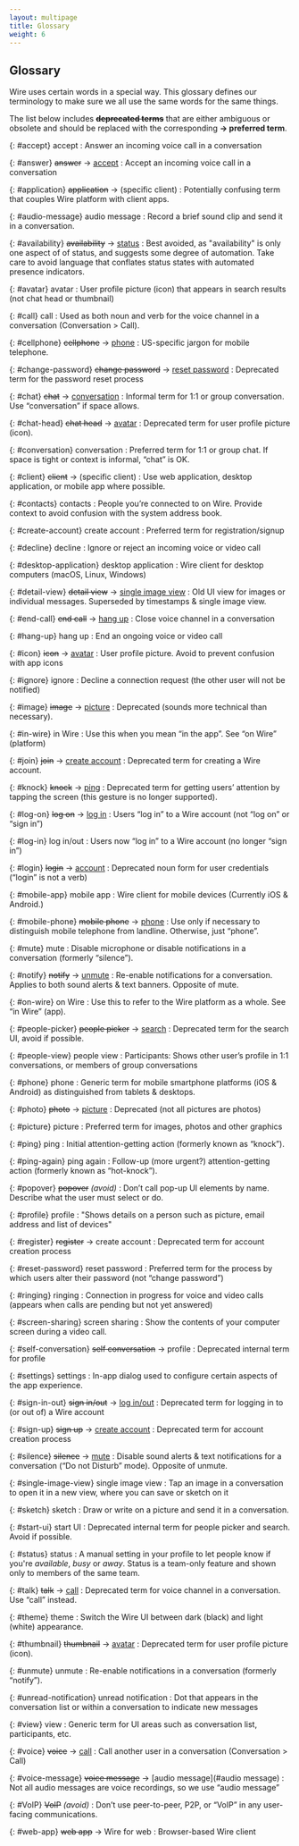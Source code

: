 ```yaml
---
layout: multipage
title: Glossary
weight: 6
---
```


## Glossary

Wire uses certain words in a special way. This glossary defines our terminology to make sure we all use the same words for the same things.

The list below includes ~~**deprecated terms**~~ that are either ambiguous or obsolete and should be replaced with the corresponding **→ preferred term**.

{: #accept} accept
: Answer an incoming voice call in a conversation

{: #answer} ~~answer~~ → [accept](#accept)
: Accept an incoming voice call in a conversation

{: #application} ~~application~~ → (specific client)
: Potentially confusing term that couples Wire platform with client apps.

{: #audio-message} audio message
: Record a brief sound clip and send it in a conversation.

{: #availability} ~~availability~~ → [status](#status)
: Best avoided, as "availability" is only one aspect of of status, and suggests some degree of automation. Take care to avoid language that conflates status states with automated presence indicators.

{: #avatar} avatar
: User profile picture (icon) that appears in search results (not chat head or thumbnail)

{: #call} call
: Used as both noun and verb for the voice channel in a conversation (Conversation > Call).

{: #cellphone} ~~cellphone~~ → [phone](#phone)
: US-specific jargon for mobile telephone.

{: #change-password} ~~change password~~ → [reset password](#reset-password)
: Deprecated term for the password reset process

{: #chat} ~~chat~~ → [conversation](#conversation)
: Informal term for 1:1 or group conversation. Use “conversation” if space allows.

{: #chat-head} ~~chat head~~ → [avatar](#avatar)
: Deprecated term for user profile picture (icon).

{: #conversation} conversation
: Preferred term for 1:1 or group chat. If space is tight or context is informal, “chat” is OK.

{: #client} ~~client~~ → (specific client)
: Use web application, desktop application, or mobile app where possible.

{: #contacts} contacts
: People you’re connected to on Wire. Provide context to avoid confusion with the system address book.

{: #create-account} create account
: Preferred term for registration/signup

{: #decline} decline
: Ignore or reject an incoming voice or video call

{: #desktop-application} desktop application
: Wire client for desktop computers (macOS, Linux, Windows)

{: #detail-view} ~~detail view~~ → [single image view](#single-image-view)
: Old UI view for images or individual messages. Superseded by timestamps & single image view.

{: #end-call} ~~end call~~ → [hang up](#hang-up)
: Close voice channel in a conversation

{: #hang-up} hang up
: End an ongoing voice or video call

{: #icon} ~~icon~~ → [avatar](#avatar)
: User profile picture. Avoid to prevent confusion with app icons

{: #ignore} ignore
: Decline a connection request (the other user will not be notified)

{: #image} ~~image~~ → [picture](#picture)
: Deprecated (sounds more technical than necessary).

{: #in-wire} in Wire
: Use this when you mean “in the app”. See “on Wire” (platform)

{: #join} ~~join~~ → [create account](#create-account)
: Deprecated term for creating a Wire account.

{: #knock} ~~knock~~ → [ping](#ping)
: Deprecated term for getting users’ attention by tapping the screen (this gesture is no longer supported).

{: #log-on} ~~log on~~ → [log in](#log-in)
: Users “log in” to a Wire account (not “log on” or “sign in”)

{: #log-in} log in/out
: Users now “log in” to a Wire account (no longer “sign in”)

{: #login} ~~login~~ → [account](#account)
: Deprecated noun form for user credentials (“login” is not a verb)

{: #mobile-app} mobile app
: Wire client for mobile devices (Currently iOS & Android.)

{: #mobile-phone} ~~mobile phone~~ → [phone](#phone)
: Use only if necessary to distinguish mobile telephone from landline. Otherwise, just “phone”.

{: #mute} mute
: Disable microphone or disable notifications in a conversation (formerly “silence”).

{: #notify} ~~notify~~ → [unmute](#unmute)
: Re-enable notifications for a conversation. Applies to both sound alerts & text banners. Opposite of mute.

{: #on-wire} on Wire
: Use this to refer to the Wire platform as a whole. See “in Wire” (app).

{: #people-picker} ~~people picker~~ → [search](#search)
: Deprecated term for the search UI, avoid if possible.

{: #people-view} people view
: Participants: Shows other user’s profile in 1:1 conversations, or members of group conversations

{: #phone} phone
: Generic term for mobile smartphone platforms (iOS & Android) as distinguished from tablets & desktops.

{: #photo} ~~photo~~ → [picture](#picture)
: Deprecated (not all pictures are photos)

{: #picture} picture
: Preferred term for images, photos and other graphics

{: #ping} ping
: Initial attention-getting action (formerly known as “knock”).

{: #ping-again} ping again
: Follow-up (more urgent?) attention-getting action (formerly known as “hot-knock”).

{: #popover} ~~popover~~ _(avoid)_
: Don’t call pop-up UI elements by name. Describe what the user must select or do.

{: #profile} profile
: "Shows details on a person such as picture, email address and list of devices"

{: #register} ~~register~~ → create account
: Deprecated term for account creation process

{: #reset-password} reset password
: Preferred term for the process by which users alter their password (not “change password”)

{: #ringing} ringing
: Connection in progress for voice and video calls (appears when calls are pending but not yet answered)

{: #screen-sharing} screen sharing
: Show the contents of your computer screen during a video call.

{: #self-conversation} ~~self conversation~~ → profile
: Deprecated internal term for profile

{: #settings} settings
: In-app dialog used to configure certain aspects of the app experience.

{: #sign-in-out} ~~sign in/out~~ → [log in/out](#log-in)
: Deprecated term for logging in to (or out of) a Wire account

{: #sign-up} ~~sign up~~ → [create account](#create-account)
: Deprecated term for account creation process

{: #silence} ~~silence~~ → [mute](#mute)
: Disable sound alerts & text notifications for a conversation (“Do not Disturb” mode). Opposite of unmute.

{: #single-image-view} single image view
: Tap an image in a conversation to open it in a new view, where you can save or sketch on it

{: #sketch} sketch
: Draw or write on a picture and send it in a conversation.

{: #start-ui} start UI
: Deprecated internal term for people picker and search. Avoid if possible.

{: #status} status
: A manual setting in your profile to let people know if you're _available_, _busy_ or _away_. Status is a team-only feature and shown only to members of the same team.

{: #talk} ~~talk~~ → [call](#call)
: Deprecated term for voice channel in a conversation. Use “call” instead.

{: #theme} theme
: Switch the Wire UI between dark (black) and light (white) appearance.

{: #thumbnail} ~~thumbnail~~ → [avatar](#avatar)
: Deprecated term for user profile picture (icon).

{: #unmute} unmute
: Re-enable notifications in a conversation (formerly “notify”).

{: #unread-notification} unread notification
: Dot that appears in the conversation list or within a conversation to indicate new messages

{: #view} view
: Generic term for UI areas such as conversation list, participants, etc.

{: #voice} ~~voice~~ → [call](#call)
: Call another user in a conversation (Conversation > Call)

{: #voice-message} ~~voice message~~ → [audio message](#audio message)
: Not all audio messages are voice recordings, so we use “audio message”

{: #VoIP} ~~VoIP~~ _(avoid)_
: Don’t use peer-to-peer, P2P, or “VoIP” in any user-facing communications.

{: #web-app} ~~web app~~ → Wire for web
: Browser-based Wire client

